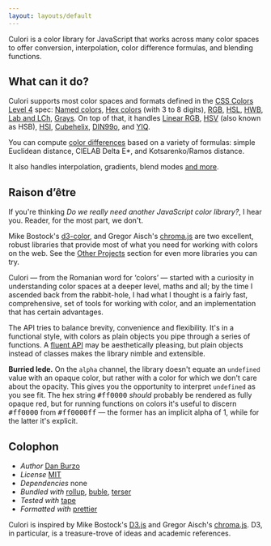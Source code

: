 ```yaml
---
layout: layouts/default
---
```


Culori is a color library for JavaScript that works across many color spaces to offer conversion, interpolation, color difference formulas, and blending functions.

## What can it do?

Culori supports most color spaces and formats defined in the [CSS Colors Level 4][css4-colors] spec: [Named colors][css4-named-colors], [Hex colors](https://drafts.csswg.org/css-color/#hex-notation) (with 3 to 8 digits), [RGB](https://drafts.csswg.org/css-color/#rgb-functions), [HSL](https://drafts.csswg.org/css-color/#the-hsl-notation), [HWB](https://drafts.csswg.org/css-color/#the-hwb-notation), [Lab and LCh](https://drafts.csswg.org/css-color/#lab-colors), [Grays](https://drafts.csswg.org/css-color/#grays). On top of that, it handles [Linear RGB](<https://en.wikipedia.org/wiki/SRGB#The_sRGB_transfer_function_(%22gamma%22)>), [HSV](https://en.wikipedia.org/wiki/HSL_and_HSV) (also known as HSB), [HSI](https://en.wikipedia.org/wiki/HSL_and_HSV), [Cubehelix](https://www.mrao.cam.ac.uk/%7Edag/CUBEHELIX/), [DIN99o][din99o], and [YIQ][yiq].

You can compute [color differences](https://en.wikipedia.org/wiki/Color_difference) based on a variety of formulas: simple Euclidean distance, CIELAB Delta E\*, and Kotsarenko/Ramos distance.

It also handles interpolation, gradients, blend modes [and more](./api).

## Raison d’être

If you're thinking _Do we really need another JavaScript color library?_, I hear you. Reader, for the most part, we don't.

Mike Bostock's [d3-color](https://github.com/d3/d3-color), and Gregor Aisch's [chroma.js](https://github.com/gka/chroma.js) are two excellent, robust libraries that provide most of what you need for working with colors on the web. See the [Other Projects](./resources) section for even more libraries you can try.

Culori — from the Romanian word for ‘colors’ — started with a curiosity in understanding color spaces at a deeper level, maths and all; by the time I ascended back from the rabbit-hole, I had what I thought is a fairly fast, comprehensive, set of tools for working with color, and an implementation that has certain advantages.

The API tries to balance brevity, convenience and flexibility. It's in a functional style, with colors as plain objects you pipe through a series of functions. A [fluent API](https://en.wikipedia.org/wiki/Fluent_interface) may be aesthetically pleasing, but plain objects instead of classes makes the library nimble and extensible.

**Burried lede.** On the `alpha` channel, the library doesn't equate an `undefined` value with an opaque color, but rather with a color for which we don't care about the opacity. This gives you the opportunity to interpret `undefined` as you see fit. The hex string <kbd>#ff0000</kbd> _should_ probably be rendered as fully opaque red, but for running functions on colors it's useful to discern <kbd>#ff0000</kbd> from <kbd>#ff0000ff</kbd> — the former has an implicit alpha of 1, while for the latter it's explicit.

## Colophon

-   _Author_ [Dan Burzo](http://danburzo.ro)
-   _License_ [MIT](./LICENSE)
-   _Dependencies_ none
-   _Bundled with_ [rollup](https://github.com/rollup/rollup), [buble](https://github.com/Rich-Harris/buble), [terser](https://github.com/terser-js/terser)
-   _Tested with_ [tape](https://github.com/substack/tape)
-   _Formatted with_ [prettier](https://prettier.io)

Culori is inspired by Mike Bostock's [D3.js](https://github.com/d3) and Gregor Aisch's [chroma.js](https://github.com/gka/chroma.js). D3, in particular, is a treasure-trove of ideas and academic references.

[css4-colors]: https://drafts.csswg.org/css-color/
[css4-named-colors]: https://drafts.csswg.org/css-color/#named-colors
[din99o]: https://de.wikipedia.org/wiki/DIN99-Farbraum
[yiq]: https://en.wikipedia.org/wiki/YIQ
